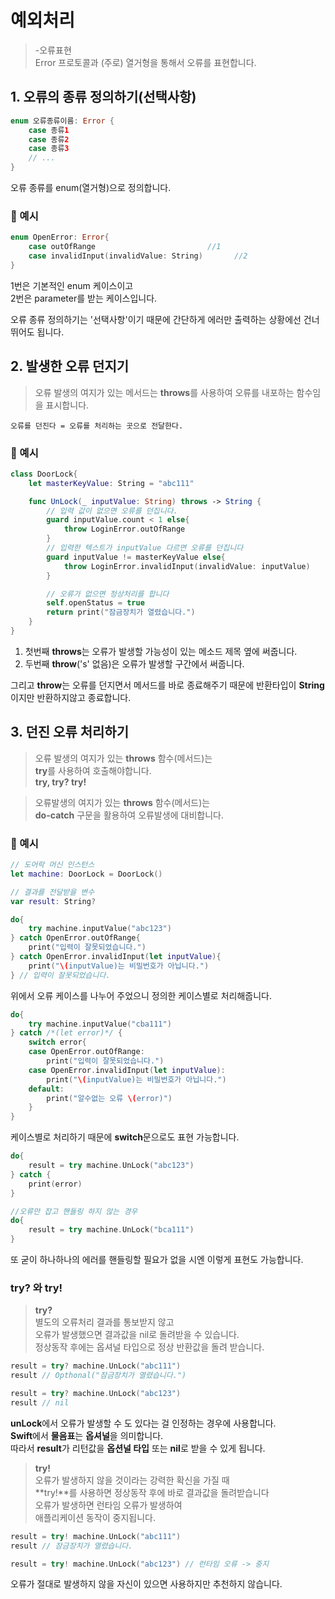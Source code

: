 # 예외처리
>-오류표현<br>
Error 프로토콜과 (주로) 열거형을 통해서 오류를 표현합니다.

## 1. 오류의 종류 정의하기(선택사항)

```Swift
enum 오류종류이름: Error {
    case 종류1
    case 종류2
    case 종류3
    // ...
}
```
오류 종류를 enum(열거형)으로 정의합니다.

### 📌 예시
```Swift
enum OpenError: Error{
    case outOfRange                         //1
    case invalidInput(invalidValue: String)       //2
}
```
1번은 기본적인 enum 케이스이고  
2번은 parameter를 받는 케이스입니다.

오류 종류 정의하기는 '선택사항'이기 때문에 간단하게 에러만 출력하는 상황에선 건너뛰어도 됩니다.

## 2. 발생한 오류 던지기
>오류 발생의 여지가 있는 메서드는 **throws**를 사용하여 오류를 내포하는 함수임을 표시합니다.
```
오류를 던진다 = 오류를 처리하는 곳으로 전달한다.
```
### 📌 예시

```Swift
class DoorLock{
    let masterKeyValue: String = "abc111"

    func UnLock(_ inputValue: String) throws -> String {
        // 입력 값이 없으면 오류를 던집니다.
        guard inputValue.count < 1 else{
            throw LoginError.outOfRange
        }
        // 입력한 텍스트가 inputValue 다르면 오류를 던집니다
        guard inputValue != masterKeyValue else{
            throw LoginError.invalidInput(invalidValue: inputValue)
        }

        // 오류가 없으면 정상처리를 합니다
        self.openStatus = true
        return print("잠금장치가 열렸습니다.")
    } 
}
```
1. 첫번째 **throws**는 오류가 발생할 가능성이 있는 메소드 제목 옆에 써줍니다.
2. 두번째 **throw**('s' 없음)은 오류가 발생할 구간에서 써줍니다.

그리고 **throw**는 오류를 던지면서 메서드를 바로 종료해주기 때문에 반환타입이 **String**이지만 반환하지않고 종료합니다.

## 3. 던진 오류 처리하기
> 오류 발생의 여지가 있는 **throws** 함수(메서드)는  
**try**를 사용하여 호출해야합니다.  
**try, try? try!**

>오류발생의 여지가 있는 **throws** 함수(메서드)는  
**do-catch** 구문을 활용하여 오류발생에 대비합니다.

### 📌 예시
```Swift
// 도어락 머신 인스턴스
let machine: DoorLock = DoorLock()

// 결과를 전달받을 변수
var result: String?

do{
    try machine.inputValue("abc123")
} catch OpenError.outOfRange{
    print("입력이 잘못되었습니다.")
} catch OpenError.invalidInput(let inputValue){
    print("\(inputValue)는 비밀번호가 아닙니다.")
} // 입력이 잘못되었습니다.
```
위에서 오류 케이스를 나누어 주었으니 정의한 케이스별로 처리해줍니다.

```Swift
do{
    try machine.inputValue("cba111")
} catch /*(let error)*/ {
    switch error{
    case OpenError.outOfRange:   
        print("입력이 잘못되었습니다.")
    case OpenError.invalidInput(let inputValue):
        print("\(inputValue)는 비밀번호가 아닙니다.")
    default:
        print("알수없는 오류 \(error)")
    }
}
```
케이스별로 처리하기 때문에 **switch**문으로도 표현 가능합니다.

```Swift
do{
    result = try machine.UnLock("abc123")
} catch {
    print(error)
} 

//오류만 잡고 핸들링 하지 않는 경우
do{
    result = try machine.UnLock("bca111")
}
```
또 굳이 하나하나의 에러를 핸들링할 필요가 없을 시엔 이렇게 표현도 가능합니다.
### **try?** 와 **try!**
>**try?**  
별도의 오류처리 결과를 통보받지 않고  
오류가 발생했으면 결과값을 nil로 돌려받을 수 있습니다.  
정상동작 후에는 옵셔널 타입으로 정상 반환값을 돌려 받습니다.
```Swift
result = try? machine.UnLock("abc111")
result // Opthonal("잠금장치가 열렸습니다.")

result = try? machine.UnLock("abc123")
result // nil
```
**unLock**에서 오류가 발생할 수 도 있다는 걸 인정하는 경우에 사용합니다.  
**Swift**에서 **물음표**는 **옵셔널**을 의미합니다.  
따라서 **result**가 리턴값을 **옵션널 타입** 또는 **nil**로 받을 수 있게 됩니다.
>**try!**  
오류가 발생하지 않을 것이라는 강력한 확신을 가질 때  
**try!**를 사용하면 정상동작 후에 바로 결과값을 돌려받습니다  
오류가 발생하면 런타임 오류가 발생하여  
애플리케이션 동작이 중지됩니다.
```Swift
result = try! machine.UnLock("abc111")
result // 잠금장치가 열렸습니다.

result = try! machine.UnLock("abc123") // 런타임 오류 -> 중지
```
오류가 절대로 발생하지 않을 자신이 있으면 사용하지만 추천하지 않습니다.